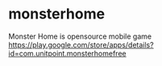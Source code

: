 monsterhome
===========

Monster Home is opensource mobile game https://play.google.com/store/apps/details?id=com.unitpoint.monsterhomefree
